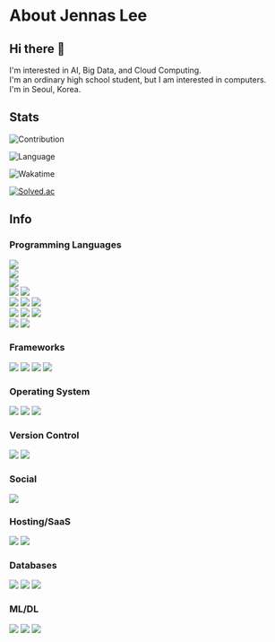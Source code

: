 # About Jennas Lee

## Hi there 👋
I'm interested in AI, Big Data, and Cloud Computing.  
I'm an ordinary high school student, but I am interested in computers.  
I'm in Seoul, Korea.

## Stats

![Contribution](https://github-readme-stats.vercel.app/api?username=Jennas-Lee&cache_seconds=1800&count_private=true&show_icons=true&theme=algolia&include_all_commits=true&count_private=true)

![Language](https://github-readme-stats.vercel.app/api/top-langs/?username=Jennas-Lee&cache_seconds=1800&theme=algolia)

![Wakatime](https://github-readme-stats.vercel.app/api/wakatime?username=Jennas)

[![Solved.ac](http://mazassumnida.wtf/api/v2/generate_badge?boj=bi0416&)](https://solved.ac/profile/bi0416)

## Info
### Programming Languages
<span><img src="https://img.shields.io/badge/Python-3776AB?logo=Python&logoColor=white"></span>
<br>
<span><img src="https://img.shields.io/badge/R-276DC3?logo=R&logoColor=white"></span>
<br>
<span><img src="https://img.shields.io/badge/Node.js-339933?logo=Node.js&logoColor=white"></span>
<br>
<span><img src="https://img.shields.io/badge/Java-007396?logo=Java&logoColor=white"></span>
<span><img src="https://img.shields.io/badge/Kotlin-0095D5?logo=Kotlin&logoColor=white"></span>
<br>
<span><img src="https://img.shields.io/badge/C-00599C?logo=C&logoColor=white"></span>
<span><img src="https://img.shields.io/badge/C++-00599C?logo=C%2B%2B&logoColor=white"></span>
<span><img src="https://img.shields.io/badge/PHP-777BB4?logo=PHP&logoColor=white"></span>
<br>
<span><img src="https://img.shields.io/badge/HTML5-E34F26?logo=HTML5&logoColor=white"></span>
<span><img src="https://img.shields.io/badge/CSS3-1572B6?logo=CSS3&logoColor=white"></span>
<span><img src="https://img.shields.io/badge/Javascript-F7DF1E?logo=JavaScript&logoColor=white"></span>
<br>
<span><img src="https://img.shields.io/badge/Markdown-000000?logo=Markdown&logoColor=white"></span>
<span><img src="https://img.shields.io/badge/LaTex-008080?logo=Latex&logoColor=white"></span>

### Frameworks
<span><img src="https://img.shields.io/badge/React-61DAFB?logo=React&logoColor=white"></span>
<span><img src="https://img.shields.io/badge/Bootstrap-7952B3?logo=Bootstrap&logoColor=white"></span>
<span><img src="https://img.shields.io/badge/jQuery-0769AD?logo=jQuery&logoColor=white"></span>
<span><img src="https://img.shields.io/badge/Django-092E20?logo=Django&logoColor=white"></span>

### Operating System
<span><img src="https://img.shields.io/badge/Windows-0078D6?logo=Windows&logoColor=white"></span>
<span><img src="https://img.shields.io/badge/Ubuntu-E95420?logo=Windows&logoColor=white"></span>
<span><img src="https://img.shields.io/badge/CentOS-262577?logo=CentOS&logoColor=white"></span>

### Version Control
<span><img src="https://img.shields.io/badge/Git-F05032?logo=Git&logoColor=white"></span>
<span><img src="https://img.shields.io/badge/GitHub-181717?logo=GitHub&logoColor=white"></span>

### Social
<span><img src="https://img.shields.io/badge/jennas.lee-E4405F?logo=Instagram&logoColor=white"></span>

### Hosting/SaaS
<span><img src="https://img.shields.io/badge/Amazon%20AWS-232F3E?logo=Amazon-AWS&logoColor=white"></span>
<span><img src="https://img.shields.io/badge/Google%20Cloud-4285F4?logo=Google-Cloud&logoColor=white"></span>

### Databases
<span><img src="https://img.shields.io/badge/MySQL-4479A1?logo=MySQL&logoColor=white"></span>
<span><img src="https://img.shields.io/badge/PostgreSQL-336791?logo=PostgreSQL&logoColor=white"></span>
<span><img src="https://img.shields.io/badge/MongoDB-47A248?logo=MongoDB&logoColor=white"></span>

### ML/DL
<span><img src="https://img.shields.io/badge/scikitlearn-F7931E?logo=scikit-learn&logoColor=white"></span>
<span><img src="https://img.shields.io/badge/Pandas-150458?logo=Pandas&logoColor=white"></span>
<span><img src="https://img.shields.io/badge/NumPy-013243?logo=NumPy&logoColor=white"></span>

<!--
**Jennas-Lee/Jennas-Lee** is a ✨ _special_ ✨ repository because its `README.md` (this file) appears on your GitHub profile.

Here are some ideas to get you started:

- 🔭 I’m currently working on ...
- 🌱 I’m currently learning ...
- 👯 I’m looking to collaborate on ...
- 🤔 I’m looking for help with ...
- 💬 Ask me about ...
- 📫 How to reach me: ...
- 😄 Pronouns: ...
- ⚡ Fun fact: ...
-->
